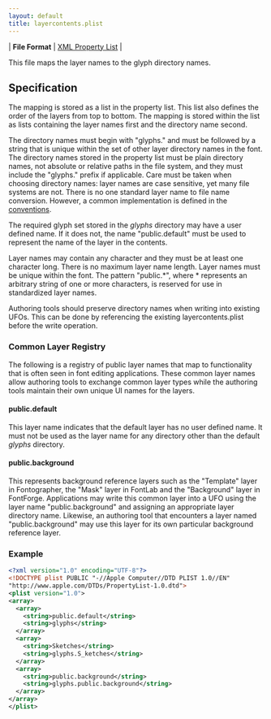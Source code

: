 ```yaml
---
layout: default
title: layercontents.plist
---
```


| **File Format** | [XML Property List](http://www.apple.com/DTDs/PropertyList-1.0.dtd) |

This file maps the layer names to the glyph directory names.

## Specification

The mapping is stored as a list in the property list. This list also defines the order of the layers from top to bottom. The mapping is stored within the list as lists containing the layer names first and the directory name second.

The directory names must begin with "glyphs." and must be followed by a string that is unique within the set of other layer directory names in the font. The directory names stored in the property list must be plain directory names, not absolute or relative paths in the file system, and they must include the "glyphs." prefix if applicable. Care must be taken when choosing directory names: layer names are case sensitive, yet many file systems are not. There is no one standard layer name to file name conversion. However, a common implementation is defined in the [conventions].

The required glyph set stored in the *glyphs* directory may have a user defined name. If it does not, the name "public.default" must be used to represent the name of the layer in the contents.

Layer names may contain any character and they must be at least one character long. There is no maximum layer name length. Layer names must be unique within the font. The pattern "public.\*", where \* represents an arbitrary string of one or more characters, is reserved for use in standardized layer names.

Authoring tools should preserve directory names when writing into existing UFOs. This can be done by referencing the existing layercontents.plist before the write operation.

### Common Layer Registry

The following is a registry of public layer names that map to functionality that is often seen in font editing applications. These common layer names allow authoring tools to exchange common layer types while the authoring tools maintain their own unique UI names for the layers.

#### public.default

This layer name indicates that the default layer has no user defined name. It must not be used as the layer name for any directory other than the default *glyphs* directory.

#### public.background

This represents background reference layers such as the "Template" layer in Fontographer, the "Mask" layer in FontLab and the "Background" layer in FontForge. Applications may write this common layer into a UFO using the layer name "public.background" and assigning an appropriate layer directory name. Likewise, an authoring tool that encounters a layer named "public.background" may use this layer for its own particular background reference layer.

### Example

```xml
<?xml version="1.0" encoding="UTF-8"?>
<!DOCTYPE plist PUBLIC "-//Apple Computer//DTD PLIST 1.0//EN"
"http://www.apple.com/DTDs/PropertyList-1.0.dtd">
<plist version="1.0">
<array>
  <array>
    <string>public.default</string>
    <string>glyphs</string>
  </array>
  <array>
    <string>Sketches</string>
    <string>glyphs.S_ketches</string>
  </array>
  <array>
    <string>public.background</string>
    <string>glyphs.public.background</string>
  </array>
</array>
</plist>

```

  [XML Property List]: conventions.html#propertylist
  [conventions]: conventions.html#usernametofilename
